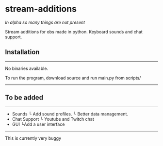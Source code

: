 # stream-additions

*In alpha so many things are not present*

Stream additions for obs made in python. Keyboard sounds and chat support.

## Installation
---

No binaries available.

To run the program, download source and run main.py from scripts/

---
## To be added
---

* Sounds
 └ Add sound profiles.
 └ Better data management.
* Chat Support
 └ Youtube and Twitch chat
* GUI
 └Add a user interface

---
This is currently very buggy

